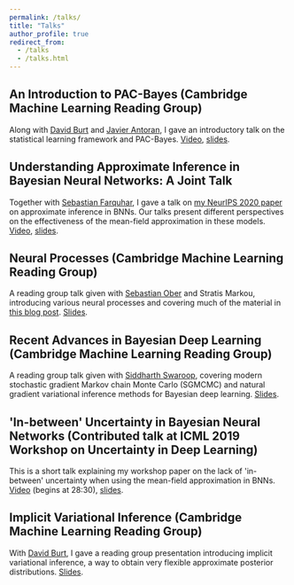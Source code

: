 ```yaml
---
permalink: /talks/
title: "Talks"
author_profile: true
redirect_from:
  - /talks
  - /talks.html
---
```


## An Introduction to PAC-Bayes (Cambridge Machine Learning Reading Group)
Along with [David Burt](https://davidrburt.github.io/) and [Javier Antoran](https://javierantoran.github.io/about/), I gave an introductory talk on the statistical learning framework and PAC-Bayes.
[Video](https://www.youtube.com/watch?v=t5GBuBD0ibc), [slides](../files/pac_bayes_reading_group.pdf).

## Understanding Approximate Inference in Bayesian Neural Networks: A Joint Talk
Together with [Sebastian Farquhar](https://sebastianfarquhar.com/), I gave a talk on [my NeurIPS 2020 paper](https://arxiv.org/abs/1909.00719) on approximate inference in BNNs.
Our talks present different perspectives on the effectiveness of the mean-field approximation in these models.
[Video](https://www.youtube.com/watch?v=BJTkLxSQrHI), [slides](../files/BNNs_talk.pdf).

## Neural Processes (Cambridge Machine Learning Reading Group)
A reading group talk given with [Sebastian Ober](https://twitter.com/sebastian_ober?lang=en) and Stratis Markou, introducing various neural processes and covering much of the material in [this blog post](https://yanndubs.github.io/Neural-Process-Family/text/Intro.html). [Slides](../files/nps_reading_group.pdf).

## Recent Advances in Bayesian Deep Learning (Cambridge Machine Learning Reading Group)
A reading group talk given with [Siddharth Swaroop](https://siddharthswaroop.github.io/), covering modern stochastic gradient Markov chain Monte Carlo (SGMCMC) and natural gradient variational inference methods for Bayesian deep learning. [Slides](../files/Recent_Advances_in_Bayesian_Deep_Learning.pdf).

## 'In-between' Uncertainty in Bayesian Neural Networks (Contributed talk at ICML 2019 Workshop on Uncertainty in Deep Learning)
This is a short talk explaining my workshop paper on the lack of 'in-between' uncertainty when using the mean-field approximation in BNNs.
[Video](https://www.facebook.com/icml.imls/videos/320132412242165/?t=1720) (begins at 28:30), [slides](../files/ICML_2019_Workshop_Presentation.pdf).

## Implicit Variational Inference (Cambridge Machine Learning Reading Group)
With [David Burt](https://davidrburt.github.io/), I gave a reading group presentation introducing implicit variational inference, a way to obtain very flexible approximate posterior distributions. [Slides](../files/Implicit_Inference_RG_notes.pdf).